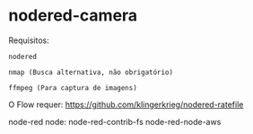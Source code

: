 # nodered-camera

Requisitos:

    nodered

    nmap (Busca alternativa, não obrigatório)
    
    ffmpeg (Para captura de imagens)


O Flow requer:
https://github.com/klingerkrieg/nodered-ratefile

node-red node:
node-red-contrib-fs
node-red-node-aws